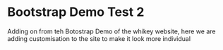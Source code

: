 # Bootstrap Demo Test 2

Adding on from teh Botostrap Demo of the whikey website,
here we are adding customisation to the site to make it look more individual